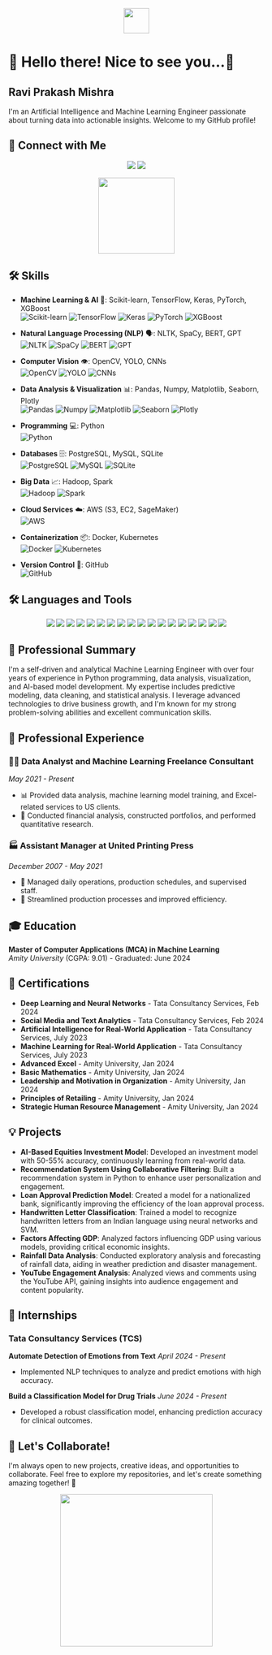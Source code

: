 <p align="center">
  <img src="https://media.giphy.com/media/du3J3cXyzhj75IOgvA/giphy.gif" width="50">
  <h1>👋 Hello there! Nice to see you...👋</h1>
  <h2>Ravi Prakash Mishra</h2>
  <p>I'm an Artificial Intelligence and Machine Learning Engineer passionate about turning data into actionable insights. Welcome to my GitHub profile!</p>
</p>

## 🔗 Connect with Me

<p align="center">
  <a href="https://linkedin.com/in/raviprakashmishra4362aa258"><img src="https://img.shields.io/badge/LinkedIn-Ravi%20Prakash%20Mishra-blue?style=flat-square&logo=linkedin"></a>
  <a href="https://github.com/ravipmishra543"><img src="https://img.shields.io/badge/GitHub-ravipmishra543-lightgrey?style=flat-square&logo=github"></a>
</p>

<p align="center">
  <img src="https://user-images.githubusercontent.com/YOUR-QR-CODE.png" width="150">
</p>

## 🛠️ Skills

- **Machine Learning & AI** 🤖: Scikit-learn, TensorFlow, Keras, PyTorch, XGBoost  
  ![Scikit-learn](https://img.shields.io/badge/-Scikit%20learn-F7931E?logo=scikit-learn&logoColor=white) ![TensorFlow](https://img.shields.io/badge/-TensorFlow-FF6F00?logo=TensorFlow&logoColor=white) ![Keras](https://img.shields.io/badge/-Keras-D00000?logo=Keras&logoColor=white) ![PyTorch](https://img.shields.io/badge/-PyTorch-EE4C2C?logo=PyTorch&logoColor=white) ![XGBoost](https://img.shields.io/badge/-XGBoost-00BFFF?logo=XGBoost&logoColor=white)

- **Natural Language Processing (NLP)** 🗣️: NLTK, SpaCy, BERT, GPT  
  ![NLTK](https://img.shields.io/badge/-NLTK-0096D6?logo=nltk&logoColor=white) ![SpaCy](https://img.shields.io/badge/-SpaCy-09A3D5?logo=spaCy&logoColor=white) ![BERT](https://img.shields.io/badge/-BERT-FFFFFF?logo=BERT&logoColor=black) ![GPT](https://img.shields.io/badge/-GPT-FFFFFF?logo=GPT-3&logoColor=black)

- **Computer Vision** 👁️: OpenCV, YOLO, CNNs  
  ![OpenCV](https://img.shields.io/badge/-OpenCV-5C3EE8?logo=OpenCV&logoColor=white) ![YOLO](https://img.shields.io/badge/-YOLO-00FFFF?logo=YOLO&logoColor=black) ![CNNs](https://img.shields.io/badge/-CNNs-FF0000?logo=CNNs&logoColor=white)

- **Data Analysis & Visualization** 📊: Pandas, Numpy, Matplotlib, Seaborn, Plotly  
  ![Pandas](https://img.shields.io/badge/-Pandas-150458?logo=pandas&logoColor=white) ![Numpy](https://img.shields.io/badge/-Numpy-013243?logo=numpy&logoColor=white) ![Matplotlib](https://img.shields.io/badge/-Matplotlib-4169E1?logo=matplotlib&logoColor=white) ![Seaborn](https://img.shields.io/badge/-Seaborn-4B8BBE?logo=seaborn&logoColor=white) ![Plotly](https://img.shields.io/badge/-Plotly-3F4F75?logo=plotly&logoColor=white)

- **Programming** 💻: Python  
  ![Python](https://img.shields.io/badge/-Python-3776AB?logo=python&logoColor=white)

- **Databases** 🗄️: PostgreSQL, MySQL, SQLite  
  ![PostgreSQL](https://img.shields.io/badge/-PostgreSQL-4169E1?logo=postgresql&logoColor=white) ![MySQL](https://img.shields.io/badge/-MySQL-4479A1?logo=mysql&logoColor=white) ![SQLite](https://img.shields.io/badge/-SQLite-003B57?logo=sqlite&logoColor=white)

- **Big Data** 📈: Hadoop, Spark  
  ![Hadoop](https://img.shields.io/badge/-Hadoop-66CCFF?logo=apache-hadoop&logoColor=black) ![Spark](https://img.shields.io/badge/-Spark-E25A1C?logo=apache-spark&logoColor=white)

- **Cloud Services** ☁️: AWS (S3, EC2, SageMaker)  
  ![AWS](https://img.shields.io/badge/-AWS-232F3E?logo=amazon-aws&logoColor=white)

- **Containerization** 📦: Docker, Kubernetes  
  ![Docker](https://img.shields.io/badge/-Docker-2496ED?logo=docker&logoColor=white) ![Kubernetes](https://img.shields.io/badge/-Kubernetes-326CE5?logo=kubernetes&logoColor=white)

- **Version Control** 🔄: GitHub  
  ![GitHub](https://img.shields.io/badge/-GitHub-181717?logo=github&logoColor=white)
  
## 🛠️ Languages and Tools

<p align="center">
  <img src="https://img.shields.io/badge/-Arduino-00979D?style=flat-square&logo=arduino&logoColor=white">
  <img src="https://img.shields.io/badge/-Bash-4EAA25?style=flat-square&logo=gnu-bash&logoColor=white">
  <img src="https://img.shields.io/badge/-Bootstrap-563D7C?style=flat-square&logo=bootstrap&logoColor=white">
  <img src="https://img.shields.io/badge/-CSS3-1572B6?style=flat-square&logo=css3&logoColor=white">
  <img src="https://img.shields.io/badge/-Docker-2496ED?style=flat-square&logo=docker&logoColor=white">
  <img src="https://img.shields.io/badge/-Flask-000000?style=flat-square&logo=flask&logoColor=white">
  <img src="https://img.shields.io/badge/-Git-F05032?style=flat-square&logo=git&logoColor=white">
  <img src="https://img.shields.io/badge/-Heroku-430098?style=flat-square&logo=heroku&logoColor=white">
  <img src="https://img.shields.io/badge/-HTML5-E34F26?style=flat-square&logo=html5&logoColor=white">
  <img src="https://img.shields.io/badge/-Linux-FCC624?style=flat-square&logo=linux&logoColor=black">
  <img src="https://img.shields.io/badge/-MongoDB-47A248?style=flat-square&logo=mongodb&logoColor=white">
  <img src="https://img.shields.io/badge/-MySQL-4479A1?style=flat-square&logo=mysql&logoColor=white">
  <img src="https://img.shields.io/badge/-OpenCV-5C3EE8?style=flat-square&logo=opencv&logoColor=white">
  <img src="https://img.shields.io/badge/-Postman-FF6C37?style=flat-square&logo=postman&logoColor=white">
  <img src="https://img.shields.io/badge/-Python-3776AB?style=flat-square&logo=python&logoColor=white">
  <img src="https://img.shields.io/badge/-PyTorch-EE4C2C?style=flat-square&logo=pytorch&logoColor=white">
  <img src="https://img.shields.io/badge/-Scikit--learn-F7931E?style=flat-square&logo=scikit-learn&logoColor=white">
  <img src="https://img.shields.io/badge/-TensorFlow-FF6F00?style=flat-square&logo=tensorflow&logoColor=white">
</p>

## 🌟 Professional Summary

I'm a self-driven and analytical Machine Learning Engineer with over four years of experience in Python programming, data analysis, visualization, and AI-based model development. My expertise includes predictive modeling, data cleaning, and statistical analysis. I leverage advanced technologies to drive business growth, and I'm known for my strong problem-solving abilities and excellent communication skills.

## 💼 Professional Experience

### 🧑‍💻 Data Analyst and Machine Learning Freelance Consultant
*May 2021 - Present*
- 📊 Provided data analysis, machine learning model training, and Excel-related services to US clients.
- 💼 Conducted financial analysis, constructed portfolios, and performed quantitative research.

### 🏭 Assistant Manager at United Printing Press
*December 2007 - May 2021*
- 📅 Managed daily operations, production schedules, and supervised staff.
- 🚀 Streamlined production processes and improved efficiency.

## 🎓 Education

**Master of Computer Applications (MCA) in Machine Learning**  
*Amity University* (CGPA: 9.01) - Graduated: June 2024

## 🏅 Certifications

- **Deep Learning and Neural Networks** - Tata Consultancy Services, Feb 2024
- **Social Media and Text Analytics** - Tata Consultancy Services, Feb 2024
- **Artificial Intelligence for Real-World Application** - Tata Consultancy Services, July 2023
- **Machine Learning for Real-World Application** - Tata Consultancy Services, July 2023
- **Advanced Excel** - Amity University, Jan 2024
- **Basic Mathematics** - Amity University, Jan 2024
- **Leadership and Motivation in Organization** - Amity University, Jan 2024
- **Principles of Retailing** - Amity University, Jan 2024
- **Strategic Human Resource Management** - Amity University, Jan 2024

## 💡 Projects

- **AI-Based Equities Investment Model**: Developed an investment model with 50-55% accuracy, continuously learning from real-world data.
- **Recommendation System Using Collaborative Filtering**: Built a recommendation system in Python to enhance user personalization and engagement.
- **Loan Approval Prediction Model**: Created a model for a nationalized bank, significantly improving the efficiency of the loan approval process.
- **Handwritten Letter Classification**: Trained a model to recognize handwritten letters from an Indian language using neural networks and SVM.
- **Factors Affecting GDP**: Analyzed factors influencing GDP using various models, providing critical economic insights.
- **Rainfall Data Analysis**: Conducted exploratory analysis and forecasting of rainfall data, aiding in weather prediction and disaster management.
- **YouTube Engagement Analysis**: Analyzed views and comments using the YouTube API, gaining insights into audience engagement and content popularity.

## 🏢 Internships

### Tata Consultancy Services (TCS)

**Automate Detection of Emotions from Text**
*April 2024 - Present*
- Implemented NLP techniques to analyze and predict emotions with high accuracy.

**Build a Classification Model for Drug Trials**
*June 2024 - Present*
- Developed a robust classification model, enhancing prediction accuracy for clinical outcomes.

## 🤝 Let's Collaborate!

I'm always open to new projects, creative ideas, and opportunities to collaborate. Feel free to explore my repositories, and let's create something amazing together! 🚀

<p align="center">
  <img src="https://media.giphy.com/media/du3J3cXyzhj75IOgvA/giphy.gif" width="300">
</p>

